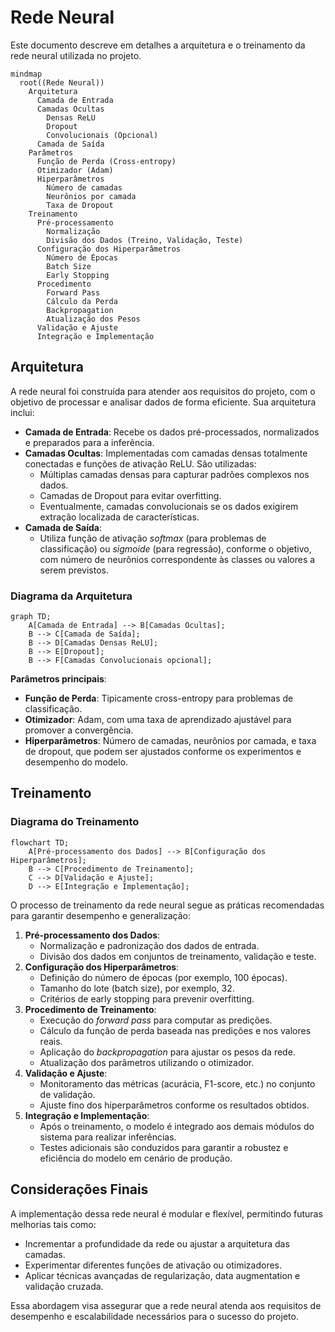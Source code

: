 # Rede Neural

Este documento descreve em detalhes a arquitetura e o treinamento da rede neural utilizada no projeto.

```mermaid
mindmap
  root((Rede Neural))
    Arquitetura
      Camada de Entrada
      Camadas Ocultas
        Densas ReLU
        Dropout
        Convolucionais (Opcional)
      Camada de Saída
    Parâmetros
      Função de Perda (Cross-entropy)
      Otimizador (Adam)
      Hiperparâmetros
        Número de camadas
        Neurônios por camada
        Taxa de Dropout
    Treinamento
      Pré-processamento
        Normalização
        Divisão dos Dados (Treino, Validação, Teste)
      Configuração dos Hiperparâmetros
        Número de Épocas
        Batch Size
        Early Stopping
      Procedimento
        Forward Pass
        Cálculo da Perda
        Backpropagation
        Atualização dos Pesos
      Validação e Ajuste
      Integração e Implementação
```


## Arquitetura

A rede neural foi construída para atender aos requisitos do projeto, com o objetivo de processar e analisar dados de forma eficiente. Sua arquitetura inclui:

- **Camada de Entrada**: Recebe os dados pré-processados, normalizados e preparados para a inferência.
- **Camadas Ocultas**: Implementadas com camadas densas totalmente conectadas e funções de ativação ReLU. São utilizadas:
  - Múltiplas camadas densas para capturar padrões complexos nos dados.
  - Camadas de Dropout para evitar overfitting.
  - Eventualmente, camadas convolucionais se os dados exigirem extração localizada de características.
- **Camada de Saída**:
  - Utiliza função de ativação _softmax_ (para problemas de classificação) ou _sigmoide_ (para regressão), conforme o objetivo, com número de neurônios correspondente às classes ou valores a serem previstos.

### Diagrama da Arquitetura

```mermaid
graph TD;
    A[Camada de Entrada] --> B[Camadas Ocultas];
    B --> C[Camada de Saída];
    B --> D[Camadas Densas ReLU];
    B --> E[Dropout];
    B --> F[Camadas Convolucionais opcional];
```

**Parâmetros principais**:
- **Função de Perda**: Tipicamente cross-entropy para problemas de classificação.
- **Otimizador**: Adam, com uma taxa de aprendizado ajustável para promover a convergência.
- **Hiperparâmetros**: Número de camadas, neurônios por camada, e taxa de dropout, que podem ser ajustados conforme os experimentos e desempenho do modelo.

## Treinamento

### Diagrama do Treinamento

```mermaid
flowchart TD;
    A[Pré-processamento dos Dados] --> B[Configuração dos Hiperparâmetros];
    B --> C[Procedimento de Treinamento];
    C --> D[Validação e Ajuste];
    D --> E[Integração e Implementação];
```

O processo de treinamento da rede neural segue as práticas recomendadas para garantir desempenho e generalização:

1. **Pré-processamento dos Dados**:
   - Normalização e padronização dos dados de entrada.
   - Divisão dos dados em conjuntos de treinamento, validação e teste.
2. **Configuração dos Hiperparâmetros**:
   - Definição do número de épocas (por exemplo, 100 épocas).
   - Tamanho do lote (batch size), por exemplo, 32.
   - Critérios de early stopping para prevenir overfitting.
3. **Procedimento de Treinamento**:
   - Execução do _forward pass_ para computar as predições.
   - Cálculo da função de perda baseada nas predições e nos valores reais.
   - Aplicação do _backpropagation_ para ajustar os pesos da rede.
   - Atualização dos parâmetros utilizando o otimizador.
4. **Validação e Ajuste**:
   - Monitoramento das métricas (acurácia, F1-score, etc.) no conjunto de validação.
   - Ajuste fino dos hiperparâmetros conforme os resultados obtidos.
5. **Integração e Implementação**:
   - Após o treinamento, o modelo é integrado aos demais módulos do sistema para realizar inferências.
   - Testes adicionais são conduzidos para garantir a robustez e eficiência do modelo em cenário de produção.

## Considerações Finais

A implementação dessa rede neural é modular e flexível, permitindo futuras melhorias tais como:
- Incrementar a profundidade da rede ou ajustar a arquitetura das camadas.
- Experimentar diferentes funções de ativação ou otimizadores.
- Aplicar técnicas avançadas de regularização, data augmentation e validação cruzada.

Essa abordagem visa assegurar que a rede neural atenda aos requisitos de desempenho e escalabilidade necessários para o sucesso do projeto.